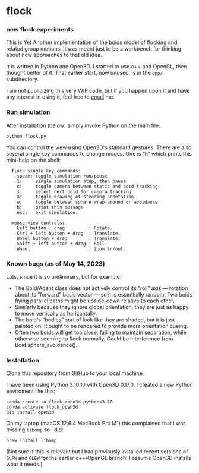 # flock

### new flock experiments

This is Yet Another implementation of the [boids](https://dl.acm.org/doi/10.1145/37402.37406) model of flocking and related group motions. It was meant just to be a workbench for thinking about new approaches to that old idea.

It is written in Python and Open3D. I started to use c++ and OpenGL, then thought better of it. That earlier start, now unused, is in the `cpp/` subdirectory.

I am not publicizing this very WIP code, but if you happen upon it and have any interest in using it, feel free to [email](mailto:cwr@red3d.com) me.

### Run simulation

After installation (below) simply invoke Python on the main file:

```
python flock.py
```

You can control the view using Open3D's standard gestures. There are also several single key commands to change modes. One is “h” which prints this mini-help on the shell:

```
  flock single key commands:
    space: toggle simulation run/pause
    1:     single simulation step, then pause
    c:     toggle camera between static and boid tracking
    s:     select next boid for camera tracking
    a:     toggle drawing of steering annotation
    w:     toggle between sphere wrap-around or avoidance
    h:     print this message
    esc:   exit simulation.

  mouse view controls:
    Left button + drag         : Rotate.
    Ctrl + left button + drag  : Translate.
    Wheel button + drag        : Translate.
    Shift + left button + drag : Roll.
    Wheel                      : Zoom in/out.
```

### Known bugs (as of May 14, 2023)

Lots, since it is so preliminary, but for example:

- The Boid/Agent class does not actively control its “roll” axis — rotation about its “forward” basis vector — so it is essentially random. Two boids flying parallel paths might be upside-down relative to each other.
- Similarly because they ignore global orientation, they are just as happy to move vertically as horizontally.
- The boid's “bodies” sort of look like they are shaded, but it is just painted on. It ought to be rendered to provide more orientation cueing.
- Often two boids will get too close, failing to maintain separation, while otherwise seeming to flock normally. Could be interference from Boid.sphere_avoidance().

### Installation

Clone this repository from GitHub to your local machine.

I have been using Python 3.10.10 with Open3D 0.17.0. I created a new Python enviroment like this:

```
conda create -n flock_open3d python=3.10
conda activate flock_open3d
pip install open3d
```

On my laptop (macOS 12.6.4 MacBook Pro M1) this complained that I was missing `libomp` so I did:

```
brew install libomp
```

(Not sure if this is relevant but I had previously installed recent versions of `GLFW` and `GLEW` for the earlier c++/OpenGL branch. I assume Open3D installs what it needs.)
